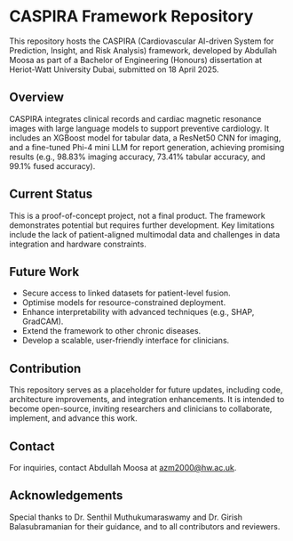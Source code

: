 # CASPIRA Framework Repository

This repository hosts the CASPIRA (Cardiovascular AI-driven System for Prediction, Insight, and Risk Analysis) framework, developed by Abdullah Moosa as part of a Bachelor of Engineering (Honours) dissertation at Heriot-Watt University Dubai, submitted on 18 April 2025.

## Overview
CASPIRA integrates clinical records and cardiac magnetic resonance images with large language models to support preventive cardiology. It includes an XGBoost model for tabular data, a ResNet50 CNN for imaging, and a fine-tuned Phi-4 mini LLM for report generation, achieving promising results (e.g., 98.83% imaging accuracy, 73.41% tabular accuracy, and 99.1% fused accuracy).

## Current Status
This is a proof-of-concept project, not a final product. The framework demonstrates potential but requires further development. Key limitations include the lack of patient-aligned multimodal data and challenges in data integration and hardware constraints.

## Future Work
- Secure access to linked datasets for patient-level fusion.
- Optimise models for resource-constrained deployment.
- Enhance interpretability with advanced techniques (e.g., SHAP, GradCAM).
- Extend the framework to other chronic diseases.
- Develop a scalable, user-friendly interface for clinicians.

## Contribution
This repository serves as a placeholder for future updates, including code, architecture improvements, and integration enhancements. It is intended to become open-source, inviting researchers and clinicians to collaborate, implement, and advance this work.

## Contact
For inquiries, contact Abdullah Moosa at [azm2000@hw.ac.uk](mailto:azm2000@hw.ac.uk).

## Acknowledgements
Special thanks to Dr. Senthil Muthukumaraswamy and Dr. Girish Balasubramanian for their guidance, and to all contributors and reviewers.